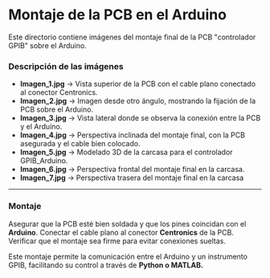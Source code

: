 # **Montaje de la PCB en el Arduino**

Este directorio contiene imágenes del montaje final de la PCB "controlador GPIB" sobre el Arduino.

### **Descripción de las imágenes**
- **Imagen_1.jpg** → Vista superior de la PCB con el cable plano conectado al conector Centronics.
- **Imagen_2.jpg** → Imagen desde otro ángulo, mostrando la fijación de la PCB sobre el Arduino.
- **Imagen_3.jpg** → Vista lateral donde se observa la conexión entre la PCB y el Arduino.
- **Imagen_4.jpg** → Perspectiva inclinada del montaje final, con la PCB asegurada y el cable bien colocado.
- **Imagen_5.jpg** → Modelado 3D de la carcasa para el controlador GPIB_Arduino.
- **Imagen_6.jpg** → Perspectiva frontal del montaje final en la carcasa.
- **Imagen_7.jpg** → Perspectiva trasera del montaje final en la carcasa

---

### **Montaje**
Asegurar que la PCB esté bien soldada y que los pines coincidan con el **Arduino**.
Conectar el cable plano al conector **Centronics** de la PCB.
Verificar que el montaje sea firme para evitar conexiones sueltas.

Este montaje permite la comunicación entre el Arduino y un instrumento GPIB, facilitando su control a través de **Python o MATLAB.**
